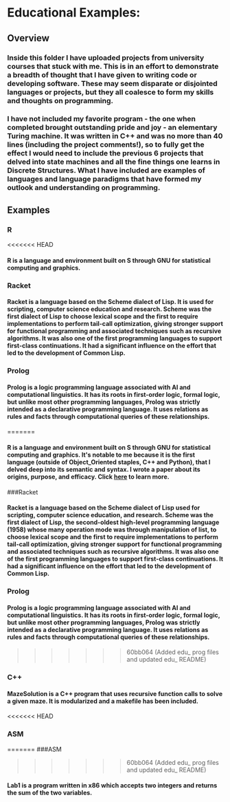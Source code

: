 # Educational Examples: 

## Overview
### Inside this folder I have uploaded projects from university courses that stuck with me.  This is in an effort to demonstrate a breadth of thought that I have given to writing code or developing software.  These may seem disparate or disjointed languages or projects, but they all coalesce to form my skills and thoughts on programming.

### I have not included my favorite program - the one when completed brought outstanding pride and joy - an elementary Turing machine.  It was written in C++ and was no more than 40 lines (including the project comments!), so to fully get the effect I would need to include the previous 6 projects that delved into state machines and all the fine things one learns in Discrete Structures.   What I have included are examples of languages and language paradigms that have formed my outlook and understanding on programming.

## Examples

### R
<<<<<<< HEAD
#### R is a language and environment built on S through GNU for statistical computing and graphics.

### Racket
#### Racket is a language based on the Scheme dialect of Lisp.  It is used for scripting, computer science education and research.   Scheme was the first dialect of Lisp to choose lexical scope and the first to require implementations to perform tail-call optimization, giving stronger support for functional programming and associated techniques such as recursive algorithms. It was also one of the first programming languages to support first-class continuations. It had a significant influence on the effort that led to the development of Common Lisp.

### Prolog
#### Prolog is a logic programming language associated with AI and computational linguistics.  It has its roots in first-order logic, formal logic, but unlike most other programming languages, Prolog was strictly intended as a declarative programming language.  It uses relations as rules and facts through computational queries of these relationships.
=======
#### R is a language and environment built on S through GNU for statistical computing and graphics.  It's notable to me because it is the first language (outside of Object_Oriented staples, C++ and Python), that I delved deep into its semantic and syntax.  I wrote a paper about its origins, purpose, and efficacy.  Click [here](github.com/sdmace1110/portfolio/papers_research) to learn more.

###Racket
#### Racket is a language based on the Scheme dialect of Lisp used for scripting, computer science education, and research.   Scheme was the first dialect of Lisp, the second-oldest high-level programming language (1958) whose many operation mode was through manipulation of list, to choose lexical scope and the first to require implementations to perform tail-call optimization, giving stronger support for **functional programming** and associated techniques such as recursive algorithms. It was also one of the first programming languages to support first-class continuations. It had a significant influence on the effort that led to the development of Common Lisp.

### Prolog
#### Prolog is a **logic programming** language associated with AI and computational linguistics.  It has its roots in first-order logic, formal logic, but unlike most other programming languages, Prolog was strictly intended as a declarative programming language.  It uses relations as rules and facts through computational queries of these relationships.
>>>>>>> 60bb064 (Added edu_ prog files and updated edu_ README)

### C++
#### MazeSolution is a C++ program that uses recursive function calls to solve a given maze.  It is modularized and a makefile has been included.

<<<<<<< HEAD
### ASM
=======
###ASM
>>>>>>> 60bb064 (Added edu_ prog files and updated edu_ README)
#### Lab1 is a program written in x86 which accepts two integers and returns the sum of the two variables.


